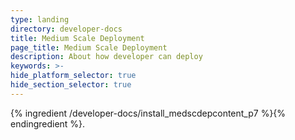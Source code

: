 ```yaml
---
type: landing
directory: developer-docs
title: Medium Scale Deployment
page_title: Medium Scale Deployment
description: About how developer can deploy
keywords: >-
hide_platform_selector: true
hide_section_selector: true
---
```


{% ingredient /developer-docs/install_medscdepcontent_p7 %}{% endingredient %}. 
